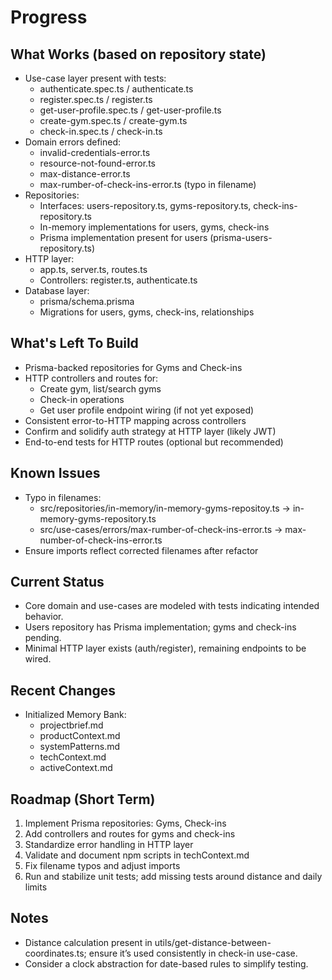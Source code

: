 # Progress

## What Works (based on repository state)
- Use-case layer present with tests:
  - authenticate.spec.ts / authenticate.ts
  - register.spec.ts / register.ts
  - get-user-profile.spec.ts / get-user-profile.ts
  - create-gym.spec.ts / create-gym.ts
  - check-in.spec.ts / check-in.ts
- Domain errors defined:
  - invalid-credentials-error.ts
  - resource-not-found-error.ts
  - max-distance-error.ts
  - max-rumber-of-check-ins-error.ts (typo in filename)
- Repositories:
  - Interfaces: users-repository.ts, gyms-repository.ts, check-ins-repository.ts
  - In-memory implementations for users, gyms, check-ins
  - Prisma implementation present for users (prisma-users-repository.ts)
- HTTP layer:
  - app.ts, server.ts, routes.ts
  - Controllers: register.ts, authenticate.ts
- Database layer:
  - prisma/schema.prisma
  - Migrations for users, gyms, check-ins, relationships

## What's Left To Build
- Prisma-backed repositories for Gyms and Check-ins
- HTTP controllers and routes for:
  - Create gym, list/search gyms
  - Check-in operations
  - Get user profile endpoint wiring (if not yet exposed)
- Consistent error-to-HTTP mapping across controllers
- Confirm and solidify auth strategy at HTTP layer (likely JWT)
- End-to-end tests for HTTP routes (optional but recommended)

## Known Issues
- Typo in filenames:
  - src/repositories/in-memory/in-memory-gyms-repositoy.ts -> in-memory-gyms-repository.ts
  - src/use-cases/errors/max-rumber-of-check-ins-error.ts -> max-number-of-check-ins-error.ts
- Ensure imports reflect corrected filenames after refactor

## Current Status
- Core domain and use-cases are modeled with tests indicating intended behavior.
- Users repository has Prisma implementation; gyms and check-ins pending.
- Minimal HTTP layer exists (auth/register), remaining endpoints to be wired.

## Recent Changes
- Initialized Memory Bank:
  - projectbrief.md
  - productContext.md
  - systemPatterns.md
  - techContext.md
  - activeContext.md

## Roadmap (Short Term)
1) Implement Prisma repositories: Gyms, Check-ins
2) Add controllers and routes for gyms and check-ins
3) Standardize error handling in HTTP layer
4) Validate and document npm scripts in techContext.md
5) Fix filename typos and adjust imports
6) Run and stabilize unit tests; add missing tests around distance and daily limits

## Notes
- Distance calculation present in utils/get-distance-between-coordinates.ts; ensure it’s used consistently in check-in use-case.
- Consider a clock abstraction for date-based rules to simplify testing.
